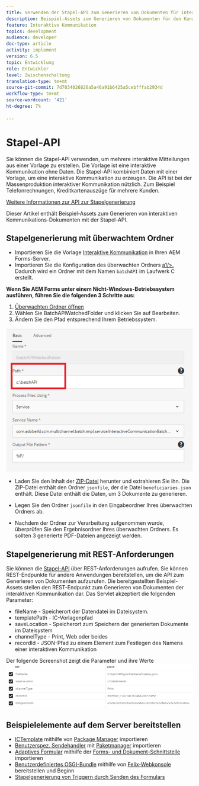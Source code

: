 ```yaml
---
title: Verwenden der Stapel-API zum Generieren von Dokumenten für interaktive Kommunikation
description: Beispiel-Assets zum Generieren von Dokumenten für den Kanal mit der Batch-API
feature: Interaktive Kommunikation
topics: development
audience: developer
doc-type: article
activity: implement
version: 6.5
topic: Entwicklung
role: Entwickler
level: Zwischenschaltung
translation-type: tm+mt
source-git-commit: 7d7034026826a5a46a91b6425a5cebfffab2934d
workflow-type: tm+mt
source-wordcount: '421'
ht-degree: 7%

---
```



# Stapel-API

Sie können die Stapel-API verwenden, um mehrere interaktive Mitteilungen aus einer Vorlage zu erstellen. Die Vorlage ist eine interaktive Kommunikation ohne Daten. Die Stapel-API kombiniert Daten mit einer Vorlage, um eine interaktive Kommunikation zu erzeugen. Die API ist bei der Massenproduktion interaktiver Kommunikation nützlich. Zum Beispiel Telefonrechnungen, Kreditkartenauszüge für mehrere Kunden.

[Weitere Informationen zur API zur Stapelgenerierung](https://docs.adobe.com/content/help/en/experience-manager-65/forms/interactive-communications/generate-multiple-interactive-communication-using-batch-api.html)

Dieser Artikel enthält Beispiel-Assets zum Generieren von interaktiven Kommunikations-Dokumenten mit der Stapel-API.

## Stapelgenerierung mit überwachtem Ordner

* Importieren Sie die Vorlage [Interaktive Kommunikation](assets/Beneficiaries-confirmation.zip) in Ihren AEM Forms-Server.
* Importieren Sie die Konfiguration des überwachten Ordners [a1/>. ](assets/batch-generation-api.zip) Dadurch wird ein Ordner mit dem Namen `batchAPI` im Laufwerk C erstellt.

**Wenn Sie AEM Forms unter einem Nicht-Windows-Betriebssystem ausführen, führen Sie die folgenden 3 Schritte aus:**

1. [Überwachten Ordner öffnen](http://localhost:4502/libs/fd/core/WatchfolderUI/content/UI.html)
2. Wählen Sie BatchAPIWatchedFolder und klicken Sie auf Bearbeiten.
3. Ändern Sie den Pfad entsprechend Ihrem Betriebssystem.

![path](assets/watched-folder-batch-api-basic.PNG)

* Laden Sie den Inhalt der [ZIP-Datei](assets/jsonfile.zip) herunter und extrahieren Sie ihn. Die ZIP-Datei enthält den Ordner `jsonfile`, der die Datei `beneficiaries.json` enthält. Diese Datei enthält die Daten, um 3 Dokumente zu generieren.

* Legen Sie den Ordner `jsonfile` in den Eingabeordner Ihres überwachten Ordners ab.
* Nachdem der Ordner zur Verarbeitung aufgenommen wurde, überprüfen Sie den Ergebnisordner Ihres überwachten Ordners. Es sollten 3 generierte PDF-Dateien angezeigt werden.

## Stapelgenerierung mit REST-Anforderungen

Sie können die [Stapel-API](https://helpx.adobe.com/de/experience-manager/6-5/forms/javadocs/index.html) über REST-Anforderungen aufrufen. Sie können REST-Endpunkte für andere Anwendungen bereitstellen, um die API zum Generieren von Dokumenten aufzurufen.
Die bereitgestellten Beispiel-Assets stellen den REST-Endpunkt zum Generieren von Dokumenten der interaktiven Kommunikation dar. Das Servlet akzeptiert die folgenden Parameter:

* fileName - Speicherort der Datendatei im Dateisystem.
* templatePath - IC-Vorlagenpfad
* saveLocation - Speicherort zum Speichern der generierten Dokumente im Dateisystem
* channelType - Print, Web oder beides
* recordId - JSON-Pfad zu einem Element zum Festlegen des Namens einer interaktiven Kommunikation

Der folgende Screenshot zeigt die Parameter und ihre Werte
![Beispielanforderung](assets/generate-ic-batch-servlet.PNG)

## Beispielelemente auf dem Server bereitstellen

* [ICTemplate](assets/ICTemplate.zip) mithilfe von [Package Manager](http://localhost:4502/crx/packmgr/index.jsp) importieren
* [Benutzerspez. Sendehandler](assets/BatchAPICustomSubmit.zip) mit [Paketmanager](http://localhost:4502/crx/packmgr/index.jsp) importieren
* [Adaptives Formular](assets/BatchGenerationAPIAF.zip) mithilfe der [Forms- und Dokument-Schnittstelle](http://localhost:4502/aem/forms.html/content/dam/formsanddocuments) importieren
* [Benutzerdefiniertes OSGI-Bundle](assets/batchgenerationapi.batchgenerationapi.core-1.0-SNAPSHOT.jar) mithilfe von [Felix-Webkonsole ](http://localhost:4502/system/console/bundles) bereitstellen und Beginn
* [Stapelgenerierung von Triggern durch Senden des Formulars](http://localhost:4502/content/dam/formsanddocuments/batchgenerationapi/jcr:content?wcmmode=disabled)
